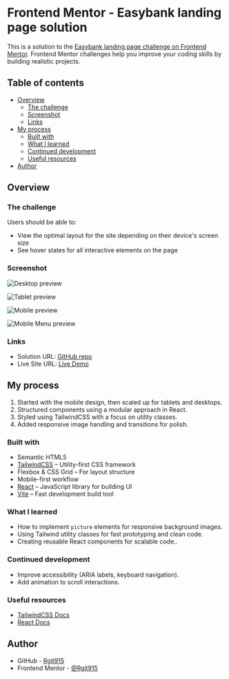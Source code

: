 # Frontend Mentor - Easybank landing page solution

This is a solution to the [Easybank landing page challenge on Frontend Mentor](https://www.frontendmentor.io/challenges/easybank-landing-page-WaUhkoDN). Frontend Mentor challenges help you improve your coding skills by building realistic projects.

## Table of contents

- [Overview](#overview)
  - [The challenge](#the-challenge)
  - [Screenshot](#screenshot)
  - [Links](#links)
- [My process](#my-process)
  - [Built with](#built-with)
  - [What I learned](#what-i-learned)
  - [Continued development](#continued-development)
  - [Useful resources](#useful-resources)
- [Author](#author)


## Overview

### The challenge

Users should be able to:

- View the optimal layout for the site depending on their device's screen size
- See hover states for all interactive elements on the page


### Screenshot

![Desktop preview](https://github.com/Rgit915/easybank-landing-page/blob/master/src/screenshots/easybank-landing-page-desktop-solution-preview.png)

![Tablet preview](https://github.com/Rgit915/easybank-landing-page/blob/master/src/screenshots/easybank-landing-page-tablet-solution-preview.png)

![Mobile preview](https://github.com/Rgit915/easybank-landing-page/blob/master/src/screenshots/easybank-landing-page-mobile-solution-preview.png)

![Mobile Menu preview](https://github.com/Rgit915/easybank-landing-page/blob/master/src/screenshots/easybank-mobile-menu-solution-preview.png)


### Links

- Solution URL: [GitHub repo](https://github.com/Rgit915/easybank-landing-page)
- Live Site URL: [Live Demo](https://easybank-landing-page-rora.netlify.app/)


## My process

1. Started with the mobile design, then scaled up for tablets and desktops.
2. Structured components using a modular approach in React.
3. Styled using TailwindCSS with a focus on utility classes.
4. Added responsive image handling and transitions for polish.

### Built with

- Semantic HTML5
- [TailwindCSS](https://tailwindcss.com/) – Utility-first CSS framework
- Flexbox & CSS Grid – For layout structure
- Mobile-first workflow
- [React](https://reactjs.org/) – JavaScript library for building UI
- [Vite](https://vite.dev/) – Fast development build tool


### What I learned

- How to implement `picture` elements for responsive background images.
- Using Tailwind utility classes for fast prototyping and clean code.
- Creating reusable React components for scalable code..

### Continued development

- Improve accessibility (ARIA labels, keyboard navigation).
- Add animation to scroll interactions.

### Useful resources

- [TailwindCSS Docs](https://tailwindcss.com/docs)
- [React Docs](https://reactjs.org/docs/getting-started.html)


## Author

- GitHub - [Rgit915](https://github.com/Rgit915)
- Frontend Mentor - [@Rgit915](https://www.frontendmentor.io/profile/Rgit915)